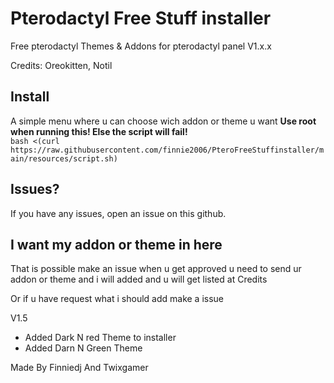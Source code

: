 # Pterodactyl Free Stuff installer
Free pterodactyl Themes & Addons for pterodactyl panel V1.x.x

Credits: Oreokitten, Notil 

  
  
## Install
A simple menu where u can choose wich addon or theme u want
**Use root when running this! Else the script will fail!**  
`bash <(curl https://raw.githubusercontent.com/finnie2006/PteroFreeStuffinstaller/main/resources/script.sh)`

## Issues?
If you have any issues, open an issue on this github.

## I want my addon or theme in here
That is possible make an issue when u get approved u need to send ur addon or theme and i will added and u will get listed at Credits

Or if u have request what i should add make a issue

V1.5
- Added Dark N red Theme to installer
- Added Darn N Green Theme

Made By Finniedj And Twixgamer
